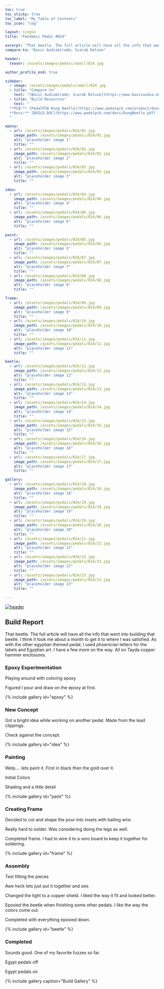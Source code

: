 ```yaml
---
toc: true
toc_sticky: true
toc_label: "My Table of Contents"
toc_icon: "cog"

layout: single
title: "Pandemic Pedal #024"

excerpt: "That beetle. The full article will have all the info that went into building that beetle. I think it took me about a month to get it to where I was satisfied. As with the other egyptian themed pedal, I used phoenician letters for the labels and Egyptian art. I have a few more on the way. All on Tayda copper hammer enclosures."
compare-to: "Basic Audio&trade; Scarab Deluxe"

header:
  teaser: /assets/images/pedals/small/024.jpg

author_profile_end: true

sidebar:
  - image: /assets/images/pedals/small/024.jpg
  - title: "Compare to"
    text: "[Basic Audio&trade; Scarab Deluxe](https://www.basicaudio.net/store-1/5einpey75gjgckjedkvplbfsb3vnya-y3hb9-97e3s-6jkg6)"
  - title: "Build Resources"
    text: "
  **PCB:** [PedalPCB Dung Beetle](https://www.pedalpcb.com/product/dungbeetle/)<br>
  **Docs:** [BUILD DOC](https://www.pedalpcb.com/docs/DungBeetle.pdf)
  "

epoxy:
  - url: /assets/images/pedals/024/01.jpg
    image_path: /assets/images/pedals/024/01.jpg
    alt: "placeholder image 1"
    title: ""
  - url: /assets/images/pedals/024/02.jpg
    image_path: /assets/images/pedals/024/02.jpg
    alt: "placeholder image 2"
    title: ""
  - url: /assets/images/pedals/024/03.jpg
    image_path: /assets/images/pedals/024/03.jpg
    alt: "placeholder image 3"
    title: ""

idea:
  - url: /assets/images/pedals/024/04.jpg
    image_path: /assets/images/pedals/024/04.jpg
    alt: "placeholder image 4"
    title: ""
  - url: /assets/images/pedals/024/06.jpg
    image_path: /assets/images/pedals/024/06.jpg
    alt: "placeholder image 6"
    title: ""

paint:
  - url: /assets/images/pedals/024/05.jpg
    image_path: /assets/images/pedals/024/05.jpg
    alt: "placeholder image 5"
    title: ""
  - url: /assets/images/pedals/024/07.jpg
    image_path: /assets/images/pedals/024/07.jpg
    alt: "placeholder image 7"
    title: ""
  - url: /assets/images/pedals/024/08.jpg
    image_path: /assets/images/pedals/024/08.jpg
    alt: "placeholder image 8"
    title: ""

frame:
  - url: /assets/images/pedals/024/09.jpg
    image_path: /assets/images/pedals/024/09.jpg
    alt: "placeholder image 9"
    title: ""
  - url: /assets/images/pedals/024/10.jpg
    image_path: /assets/images/pedals/024/10.jpg
    alt: "placeholder image 10"
    title: ""
  - url: /assets/images/pedals/024/11.jpg
    image_path: /assets/images/pedals/024/11.jpg
    alt: "placeholder image 11"
    title: ""

beetle:
  - url: /assets/images/pedals/024/12.jpg
    image_path: /assets/images/pedals/024/12.jpg
    alt: "placeholder image 12"
    title: ""
  - url: /assets/images/pedals/024/13.jpg
    image_path: /assets/images/pedals/024/13.jpg
    alt: "placeholder image 13"
    title: ""
  - url: /assets/images/pedals/024/14.jpg
    image_path: /assets/images/pedals/024/14.jpg
    alt: "placeholder image 14"
    title: ""
  - url: /assets/images/pedals/024/15.jpg
    image_path: /assets/images/pedals/024/15.jpg
    alt: "placeholder image 15"
    title: ""
  - url: /assets/images/pedals/024/16.jpg
    image_path: /assets/images/pedals/024/16.jpg
    alt: "placeholder image 16"
    title: ""
  - url: /assets/images/pedals/024/17.jpg
    image_path: /assets/images/pedals/024/17.jpg
    alt: "placeholder image 17"
    title: ""

gallery:
  - url: /assets/images/pedals/024/18.jpg
    image_path: /assets/images/pedals/024/18.jpg
    alt: "placeholder image 18"
    title: ""
  - url: /assets/images/pedals/024/19.jpg
    image_path: /assets/images/pedals/024/19.jpg
    alt: "placeholder image 19"
    title: ""
  - url: /assets/images/pedals/024/20.jpg
    image_path: /assets/images/pedals/024/20.jpg
    alt: "placeholder image 20"
    title: ""
  - url: /assets/images/pedals/024/21.jpg
    image_path: /assets/images/pedals/024/21.jpg
    alt: "placeholder image 21"
    title: ""
  - url: /assets/images/pedals/024/22.jpg
    image_path: /assets/images/pedals/024/22.jpg
    alt: "placeholder image 22"
    title: ""
  - url: /assets/images/pedals/024/23.jpg
    image_path: /assets/images/pedals/024/23.jpg
    alt: "placeholder image 23"
    title: ""

---
```


[![header](/assets/images/pedals/024.jpg)](/assets/images/pedals/024.jpg)

## Build Report ##

That beetle. The full article will have all the info that went into building that beetle. I think it took me about a month to get it to where I was satisfied. As with the other egyptian themed pedal, I used phoenician letters for the labels and Egyptian art. I have a few more on the way. All on Tayda copper hammer enclosures.

### Epoxy Experimentation ###

Playing around with coloring epoxy

Figured I pour and draw on the epoxy at first.

{% include gallery id="epoxy" %}

### New Concept ###

Got a bright idea while working on another pedal. Made from the lead clippings.

Check against the  concept.

{% include gallery id="idea" %}

### Painting ###

Welp.... lets paint it. First in black then the gold over it.

Initial Colors

Shading and a little detail

{% include gallery id="paint" %}

### Creating Frame ###

Decided to cut and shape the pour into insets with bailing wire.

Really hard to solder. Was considering doing the legs as well.

Completed frame. I had to wire it to a vero board to keep it together for soldering.

{% include gallery id="frame" %}

### Assembly ###

Test fitting the pieces

Awe heck lets just put it together and see.

Changed the light to a copper shield. I liked the way  it fit and looked better.

Epoxied the beetle when finishing some other pedals. I like the way the colors come out.

Completed with everything epoxied down.

{% include gallery id="beetle" %}

### Completed ###

Sounds good. One of my favorite fuzzes so far.

Egypt pedals off

Egypt pedals on

{% include gallery caption="Build Gallery" %}